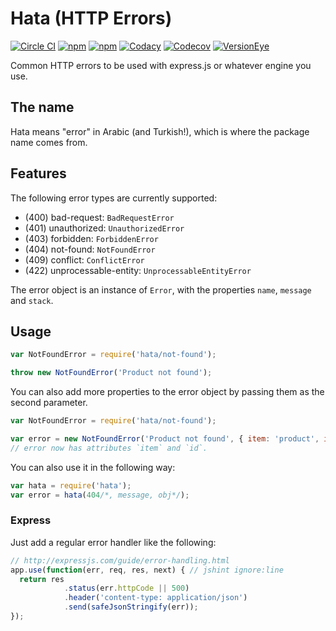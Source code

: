 # Hata (HTTP Errors)
[![Circle CI](https://img.shields.io/circleci/project/urbanmassage/hata.svg)](https://circleci.com/gh/urbanmassage/hata)
[![npm](https://img.shields.io/npm/v/hata.svg)](https://www.npmjs.com/package/hata)
[![npm](https://img.shields.io/npm/l/hata.svg)](https://www.npmjs.com/package/hata)
[![Codacy](https://img.shields.io/codacy/ea39f341576b4e2b8102d0a6454b93f4.svg)](https://www.codacy.com/app/urbanmassage/hata)
[![Codecov](https://img.shields.io/codecov/c/github/urbanmassage/hata.svg)](https://codecov.io/github/urbanmassage/hata/)
[![VersionEye](https://img.shields.io/versioneye/d/nodejs/hata.svg)](https://www.versioneye.com/nodejs/hata/)

Common HTTP errors to be used with express.js or whatever engine you use.

## The name
Hata means "error" in Arabic (and Turkish!), which is where the package name comes from.

## Features

The following error types are currently supported:
- (400) bad-request: `BadRequestError` 
- (401) unauthorized: `UnauthorizedError` 
- (403) forbidden: `ForbiddenError`
- (404) not-found: `NotFoundError`
- (409) conflict: `ConflictError`
- (422) unprocessable-entity: `UnprocessableEntityError`


The error object is an instance of `Error`, with the properties `name`, `message` and `stack`.

## Usage

```javascript
var NotFoundError = require('hata/not-found');

throw new NotFoundError('Product not found');
```

You can also add more properties to the error object by passing them as the second parameter.
```javascript
var NotFoundError = require('hata/not-found');

var error = new NotFoundError('Product not found', { item: 'product', id: 1, });
// error now has attributes `item` and `id`.
```

You can also use it in the following way:
```javascript
var hata = require('hata');
var error = hata(404/*, message, obj*/);
```

### Express
Just add a regular error handler like the following:
```javascript
// http://expressjs.com/guide/error-handling.html
app.use(function(err, req, res, next) { // jshint ignore:line
  return res
            .status(err.httpCode || 500)
            .header('content-type: application/json')
            .send(safeJsonStringify(err));
});
```
